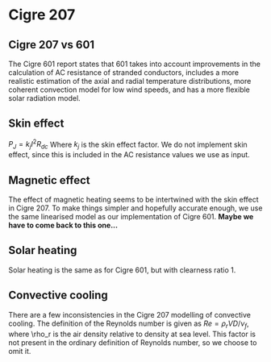 # Cigre 207

## Cigre 207 vs 601

The Cigre 601 report states that 601 takes into account improvements in the calculation of AC resistance of stranded
conductors, includes a more realistic estimation of the axial and radial temperature distributions, more coherent
convection model for low wind speeds, and has a more flexible solar radiation model.

## Skin effect

$P_J = k_j I^2 R_{dc}$
Where $k_j$ is the skin effect factor.
We do not implement skin effect, since this is included in the AC resistance values we use as input.

## Magnetic effect

The effect of magnetic heating seems to be intertwined with the skin effect in Cigre 207.
To make things simpler and hopefully accurate enough, we use the same linearised model as our implementation of
Cigre 601.
**Maybe we have to come back to this one...**

## Solar heating

Solar heating is the same as for Cigre 601, but with clearness ratio 1.

## Convective cooling
There are a few inconsistencies in the Cigre 207 modelling of convective cooling.
The definition of the Reynolds number is given as
$Re = \rho_r V D/\nu_f$, where \rho_r is the air density relative to density at sea level.
This factor is not present in the ordinary definition of Reynolds number, so we choose to omit it.